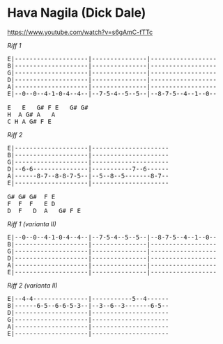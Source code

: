 # Hava Nagila (Dick Dale)

https://www.youtube.com/watch?v=s6gAmC-fTTc

*Riff 1*
<pre>
E|--------------------|---------------|------------------
B|--------------------|---------------|------------------
G|--------------------|---------------|------------------
D|--------------------|---------------|------------------
A|--------------------|---------------|------------------
E|--0--0--4-1-0-4--4--|--7-5-4--5--5--|--8-7-5--4--1--0--

E   E   G# F E   G# G#
H  A G# A   A
C H A G# F E
</pre>

*Riff 2*
<pre>
E|--------------------|---------------------
B|--------------------|---------------------
G|--------------------|---------------------
D|--6-6---------------|-----------7--6------
A|------8-7--8-8-7-5--|--5--8--5-------8-7--
E|--------------------|---------------------

G# G# G#  F E
F  F  F   E D
D  F   D  A   G# F E
</pre>




*Riff 1 (varianta II)*
<pre>
E|--0--0--4-1-0-4--4--|--7-5-4--5--5--|--8-7-5--4--1--0--
B|--------------------|---------------|------------------
G|--------------------|---------------|------------------
D|--------------------|---------------|------------------
A|--------------------|---------------|------------------
E|--------------------|---------------|------------------
</pre>

*Riff 2 (varianta II)*
<pre>
E|--4-4---------------|-----------5--4------
B|------6-5--6-6-5-3--|--3--6--3-------6-5--
D|--------------------|---------------------
G|--------------------|---------------------
A|--------------------|---------------------
E|--------------------|---------------------
</pre>


